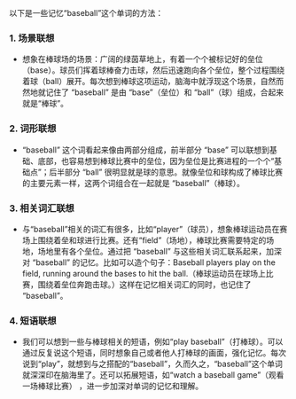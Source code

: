 以下是一些记忆“baseball”这个单词的方法：

### 1. 场景联想
 - 想象在棒球场的场景：广阔的绿茵草地上，有着一个个被标记好的垒位（base）。球员们挥着球棒奋力击球，然后迅速跑向各个垒位，整个过程围绕着球（ball）展开。每次想到棒球这项运动，脑海中就浮现这个场景，自然而然地就记住了 “baseball” 是由 “base”（垒位）和 “ball”（球）组成，合起来就是“棒球”。

### 2. 词形联想
 - “baseball” 这个词看起来像由两部分组成，前半部分 “base” 可以联想到基础、底部，也容易想到棒球比赛中的垒位，因为垒位是比赛进程的一个个“基础点”；后半部分 “ball” 很明显就是球的意思。就像垒位和球构成了棒球比赛的主要元素一样，这两个词组合在一起就是 “baseball”（棒球）。

### 3. 相关词汇联想
 - 与“baseball”相关的词汇有很多，比如“player”（球员），想象棒球运动员在赛场上围绕着垒和球进行比赛。还有“field”（场地），棒球比赛需要特定的场地，场地里有各个垒位。通过把 “baseball” 与这些相关词汇联系起来，加深对 “baseball” 的记忆。比如可以造个句子：Baseball players play on the field, running around the bases to hit the ball.（棒球运动员在球场上比赛，围绕着垒位奔跑击球。）这样在记忆相关词汇的同时，也记住了 “baseball”。

### 4. 短语联想
 - 我们可以想到一些与棒球相关的短语，例如“play baseball”（打棒球）。可以通过反复说这个短语，同时想象自己或者他人打棒球的画面，强化记忆。每次说到“play”，就想到与之搭配的“baseball”，久而久之，“baseball”这个单词就深深印在脑海里了。还可以拓展短语，如“watch a baseball game”（观看一场棒球比赛） ，进一步加深对单词的记忆和理解。 